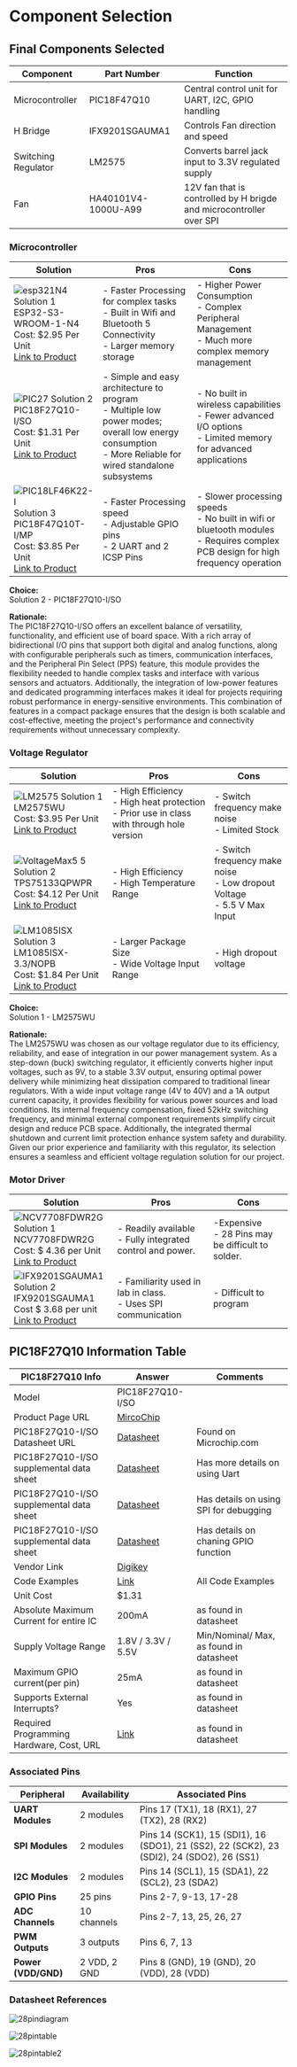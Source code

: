 # Component Selection

## **Final Components Selected**
| Component               | Part Number         | Function                                          |
|-------------------------|---------------------|---------------------------------------------------|
| Microcontroller         | PIC18F47Q10         | Central control unit for UART, I2C, GPIO handling |
| H Bridge                | IFX9201SGAUMA1          | Controls Fan direction and speed      |
| Switching Regulator     | LM2575   | Converts barrel jack input to 3.3V regulated supply |
| Fan  | HA40101V4-1000U-A99       | 12V fan that is controlled by H brigde and microcontroller over SPI|

### **Microcontroller**

| Solution | Pros | Cons |
|----------|----------|----------|
| ![esp321N4](https://github.com/user-attachments/assets/8c6c63fb-29f0-4a42-845b-77c537fc106f) Solution 1<br> ESP32-S3-WROOM-1-N4<br> Cost: $2.95 Per Unit<br> [Link to Product](https://www.digikey.com/en/products/detail/espressif-systems/ESP32-S3-WROOM-1-N4/16162639)<br>| - Faster Processing for complex tasks<br>- Built in Wifi and Bluetooth 5 Connectivity<br>- Larger memory storage | - Higher Power Consumption<br>- Complex Peripheral Management<br>- Much more complex memory management |
|   ![PIC27](https://github.com/user-attachments/assets/1927a90f-8fa8-43db-8400-3ace6e7163e5) Solution 2<br> PIC18F27Q10-I/SO<br> Cost: $1.31 Per Unit<br> [Link to Product](https://www.digikey.com/en/products/detail/microchip-technology/PIC18F27Q10-I-SO/10064343)<br> | - Simple and easy architecture to program<br>- Multiple low power modes; overall low energy consumption<br>- More Reliable for wired standalone subsystems | - No built in wireless capabilities<br>- Fewer advanced I/O options<br>- Limited memory for advanced applications |
| ![PIC18LF46K22-I](https://github.com/user-attachments/assets/5f91bbba-034d-4f1c-8a3d-cd155d2a6a80) Solution 3<br> PIC18F47Q10T-I/MP<br> Cost: $3.85 Per Unit<br> [Link to Product](https://www.digikey.com/en/products/detail/microchip-technology/PIC18LF46K22-I-MV/2601555)<br>| - Faster Processing speed<br>- Adjustable GPIO pins<br>- 2 UART and 2 ICSP Pins | - Slower processing speeds<br>- No built in wifi or bluetooth modules<br>- Requires complex PCB design for high frequency operation |

**Choice:**  
Solution 2 - PIC18F27Q10-I/SO

**Rationale:**  
The PIC18F27Q10-I/SO offers an excellent balance of versatility, functionality, and efficient use of board space. With a rich array of bidirectional I/O pins that support both digital and analog functions, along with configurable peripherals such as timers, communication interfaces, and the Peripheral Pin Select (PPS) feature, this module provides the flexibility needed to handle complex tasks and interface with various sensors and actuators. Additionally, the integration of low-power features and dedicated programming interfaces makes it ideal for projects requiring robust performance in energy-sensitive environments. This combination of features in a compact package ensures that the design is both scalable and cost-effective, meeting the project's performance and connectivity requirements without unnecessary complexity.



### **Voltage Regulator**

| Solution | Pros | Cons |
|----------|----------|----------|
| ![LM2575](https://github.com/user-attachments/assets/f546c850-1c2c-41f9-b496-1d7d340e9a19) Solution 1<br> LM2575WU<br> Cost: $3.95 Per Unit<br> [Link to Product](https://www.digikey.com/en/products/detail/microchip-technology/LM2575WU/1027667)<br> | - High Efficiency<br>- High heat protection<br>- Prior use in class with through hole version | - Switch frequency make noise<br>- Limited Stock |
| ![VoltageMax5 5](https://github.com/user-attachments/assets/f8bbd664-95ab-4fe6-80ed-3f45c3ac1747) Solution 2<br> TPS75133QPWPR<br> Cost: $4.12 Per Unit<br> [Link to Product](https://www.digikey.com/en/products/detail/texas-instruments/TPS75133QPWPR/1673042)<br> | - High Efficiency<br>- High Temperature Range | - Switch frequency make noise<br>- Low dropout Voltage<br>- 5.5 V Max Input |
| ![LM1085ISX](https://github.com/user-attachments/assets/6600a851-bbd8-4a5b-86d0-18e0372d0d5f) Solution 3<br> LM1085ISX-3.3/NOPB<br> Cost: $1.84 Per Unit<br> [Link to Product](https://www.digikey.com/en/products/detail/nisshinbo-micro-devices-inc/RP509Z001D-E2-F/10217681)<br> | - Larger Package Size<br> - Wide Voltage Input Range | - High dropout voltage |

**Choice:**  
Solution 1 - LM2575WU

**Rationale:**  
The LM2575WU was chosen as our voltage regulator due to its efficiency, reliability, and ease of integration in our power management system. As a step-down (buck) switching regulator, it efficiently converts higher input voltages, such as 9V, to a stable 3.3V output, ensuring optimal power delivery while minimizing heat dissipation compared to traditional linear regulators. With a wide input voltage range (4V to 40V) and a 1A output current capacity, it provides flexibility for various power sources and load conditions. Its internal frequency compensation, fixed 52kHz switching frequency, and minimal external component requirements simplify circuit design and reduce PCB space. Additionally, the integrated thermal shutdown and current limit protection enhance system safety and durability. Given our prior experience and familiarity with this regulator, its selection ensures a seamless and efficient voltage regulation solution for our project.

### **Motor Driver**

| Solution | Pros | Cons |
|----------|----------|----------|
| ![NCV7708FDWR2G](https://github.com/user-attachments/assets/e3d613c3-ad3f-4f2f-a713-1b056073b67e) Solution 1<br> NCV7708FDWR2G<br>  Cost: $ 4.36 per Unit<br> [Link to Product](https://www.digikey.com/en/products/detail/onsemi/NCV7708FDWR2G/9829237)<br> | - Readily available<br> - Fully integrated control and power.<br> | -Expensive <br> - 28 Pins may be difficult to solder. 
| ![IFX9201SGAUMA1](https://github.com/user-attachments/assets/a3cdcdeb-12d7-4e11-9d38-53d74f1c8f19) Solution 2<br> IFX9201SGAUMA1<br> Cost $ 3.68 per unit<br> [Link to Product](https://www.digikey.com/en/products/detail/infineon-technologies/ifx9201sgauma1/5415542)<br> | - Familiarity used in lab in class.<br> - Uses SPI communication<br> | - Difficult to program
 
## **PIC18F27Q10 Information Table**
| PIC18F27Q10 Info| Answer | Comments |
|----------|----------|----------|
| Model   | PIC18F27Q10-I/SO   |    |
| Product Page URL   | [MircoChip](https://www.microchip.com/en-us/product/PIC18F27Q10)  |    |
| PIC18F27Q10-I/SO Datasheet URL  | [Datasheet](https://ww1.microchip.com/downloads/aemDocuments/documents/MCU08/ProductDocuments/DataSheets/PIC18F27-47Q10-Micorcontroller-Data-Sheet-DS40002043.pdf)   | Found on Microchip.com   |
| PIC18F27Q10-I/SO supplemental data sheet   | [Datasheet](https://ww1.microchip.com/downloads/aemDocuments/documents/MCU08/ApplicationNotes/ApplicationNotes/Getting-Started-with-UART-Using-EUSART-on-PIC18-90003282A.pdf)   | Has more details on using Uart   |
|  PIC18F27Q10-I/SO supplemental data sheet  | [Datasheet](https://ww1.microchip.com/downloads/aemDocuments/documents/MCU08/ApplicationNotes/ApplicationNotes/Getting-Started-With-SPI-Using-MSSP-on-PIC18-90003265B.pdf)   | Has details on using SPI for debugging   |
| PIC18F27Q10-I/SO supplemental data sheet  | [Datasheet](https://ww1.microchip.com/downloads/aemDocuments/documents/OTH/ApplicationNotes/ApplicationNotes/90003130A.pdf)   | Has details on chaning GPIO function   |
| Vendor Link   | [Digikey](https://www.digikey.com/en/products/detail/microchip-technology/PIC18F27Q10-I-SO/10064343)   |   |
| Code Examples   | [Link](https://mplabxpress.microchip.com/mplabcloud/example?device=q10)  | All Code Examples   |
| Unit Cost   | $1.31   |    |
| Absolute Maximum Current for entire IC  | 200mA   | as found in datasheet   |
| Supply Voltage Range  | 1.8V / 3.3V / 5.5V   | Min/Nominal/ Max, as found in datasheet  |
| Maximum GPIO current(per pin)  | 25mA   | as found in datasheet  |
|Supports External Interrupts?  | Yes   | as found in datasheet   |
|Required Programming Hardware, Cost, URL |  [Link](https://www.microchip.com/)  | as found in datasheet   |

### **Associated Pins**

| Peripheral        | Availability  | Associated Pins                          |
|------------------|--------------|------------------------------------------|
| **UART Modules**  | 2 modules    | Pins 17 (TX1), 18 (RX1), 27 (TX2), 28 (RX2) |
| **SPI Modules**   | 2 modules    | Pins 14 (SCK1), 15 (SDI1), 16 (SDO1), 21 (SS2), 22 (SCK2), 23 (SDI2), 24 (SDO2), 26 (SS1) |
| **I2C Modules**   | 2 modules    | Pins 14 (SCL1), 15 (SDA1), 22 (SCL2), 23 (SDA2) |
| **GPIO Pins**     | 25 pins      | Pins 2-7, 9-13, 17-28                     |
| **ADC Channels**  | 10 channels  | Pins 2-7, 13, 25, 26, 27                 |
| **PWM Outputs**   | 3 outputs    | Pins 6, 7, 13                            |
| **Power (VDD/GND)** | 2 VDD, 2 GND | Pins 8 (GND), 19 (GND), 20 (VDD), 28 (VDD) |

### **Datasheet References**

![28pindiagram](https://github.com/user-attachments/assets/e29e0a40-a9e7-43e8-8b9e-00141c12342f)

![28pintable](https://github.com/user-attachments/assets/ab2ad464-3020-47bc-9b73-5c998b1a7fe6)

![28pintable2](https://github.com/user-attachments/assets/8ec3cdc5-3d69-4768-a943-f933c83dd7df)


